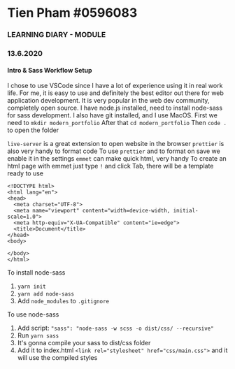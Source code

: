 # Tien Pham #0596083

### LEARNING DIARY - MODULE

### 13.6.2020

####  Intro & Sass Workflow Setup
I chose to use VSCode since I have a lot of experience using it in real work life. For me, it is easy to use and definitely the best editor out there for web application development. It is very popular in the web dev community, completely open source.
I have node.js installed, need to install node-sass for sass development.
I also have git installed, and I use MacOS.
First we need to `mkdir modern_portfolio`
After that `cd modern_portfolio`
Then `code .` to open the folder

`live-server` is a great extension to open website in the browser
`prettier` is also very handy to format code
To use `prettier` and to format on save we enable it in the settings
`emmet` can make quick html, very handy
To create an html page with emmet just type `!` and click Tab, there will be a template ready to use 

```
<!DOCTYPE html>
<html lang="en">
<head>
  <meta charset="UTF-8">
  <meta name="viewport" content="width=device-width, initial-scale=1.0">
  <meta http-equiv="X-UA-Compatible" content="ie=edge">
  <title>Document</title>
</head>
<body>
  
</body>
</html>
```

To install node-sass
1. `yarn init`
2. `yarn add node-sass`
3. Add `node_modules` to `.gitignore`

To use node-sass
1. Add script: `"sass": "node-sass -w scss -o dist/css/ --recursive"`
2. Run `yarn sass`
3. It's gonna compile your sass to dist/css folder
4. Add it to index.html `<link rel="stylesheet" href="css/main.css">` and it will use the compiled styles